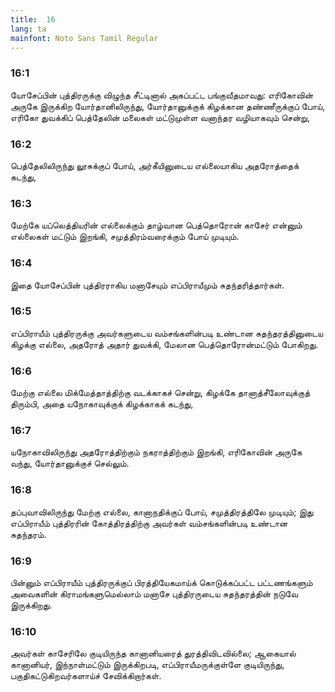 ```yaml
---
title:  16
lang: ta
mainfont: Noto Sans Tamil Regular
---
```


###  16:1

யோசேப்பின் புத்திரருக்கு விழுந்த சீட்டினால் அகப்பட்ட பங்குவீதமாவது: எரிகோவின் அருகே இருக்கிற யோர்தானிலிருந்து, யோர்தானுக்குக் கிழக்கான தண்ணீருக்குப் போய், எரிகோ துவக்கிப் பெத்தேலின் மலைகள் மட்டுமுள்ள வனாந்தர வழியாகவும் சென்று,

###  16:2

பெத்தேலிலிருந்து லூசுக்குப் போய், அர்கீயினுடைய எல்லையாகிய அதரோத்தைக் கடந்து,

###  16:3

மேற்கே யப்லெத்தியரின் எல்லைக்கும் தாழ்வான பெத்தொரோன் காசேர் என்னும் எல்லைகள் மட்டும் இறங்கி, சமுத்திரம்வரைக்கும் போய் முடியும்.

###  16:4

இதை யோசேப்பின் புத்திரராகிய மனாசேயும் எப்பிராயீமும் சுதந்தரித்தார்கள்.

###  16:5

எப்பிராயீம் புத்திரருக்கு அவர்களுடைய வம்சங்களின்படி உண்டான சுதந்தரத்தினுடைய கிழக்கு எல்லை, அதரோத் அதார் துவக்கி, மேலான பெத்தொரோன்மட்டும் போகிறது.

###  16:6

மேற்கு எல்லை மிக்மேத்தாத்திற்கு வடக்காகச் சென்று, கிழக்கே தானாத்சீலோவுக்குத் திரும்பி, அதை யநோகாவுக்குக் கிழக்காகக் கடந்து,

###  16:7

யநோகாவிலிருந்து அதரோத்திற்கும் நகராத்திற்கும் இறங்கி, எரிகோவின் அருகே வந்து, யோர்தானுக்குச் செல்லும்.

###  16:8

தப்புவாவிலிருந்து மேற்கு எல்லை, கானாநதிக்குப் போய், சமுத்திரத்திலே முடியும்; இது எப்பிராயீம் புத்திரரின் கோத்திரத்திற்கு அவர்கள் வம்சங்களின்படி உண்டான சுதந்தரம்.

###  16:9

பின்னும் எப்பிராயீம் புத்திரருக்குப் பிரத்தியேகமாய்க் கொடுக்கப்பட்ட பட்டணங்களும் அவைகளின் கிராமங்களுமெல்லாம் மனாசே புத்திரருடைய சுதந்தரத்தின் நடுவே இருக்கிறது.

###  16:10

அவர்கள் காசேரிலே குடியிருந்த கானானியரைத் துரத்திவிடவில்லை; ஆகையால் கானானியர், இந்நாள்மட்டும் இருக்கிறபடி, எப்பிராயீமருக்குள்ளே குடியிருந்து, பகுதிகட்டுகிறவர்களாய்ச் சேவிக்கிறார்கள்.

